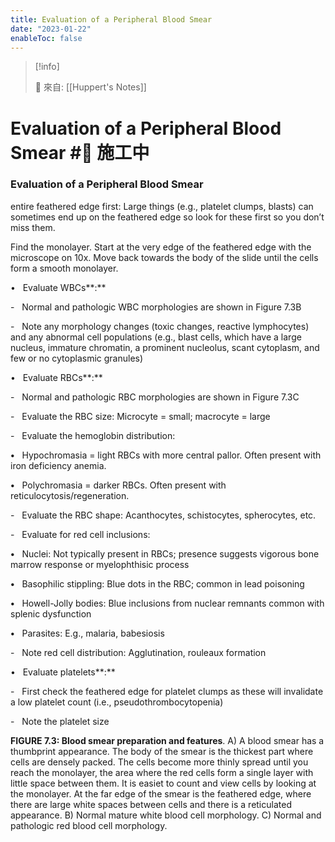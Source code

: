 ```yaml
---
title: Evaluation of a Peripheral Blood Smear
date: "2023-01-22"
enableToc: false
---
```


> [!info]
>
> 🌱 來自: [[Huppert's Notes]]

# Evaluation of a Peripheral Blood Smear #🚧 施工中

### Evaluation of a Peripheral Blood Smear

entire feathered edge first: Large things (e.g., platelet clumps, blasts) can sometimes end up on the feathered edge so look for these first so you don’t miss them.

Find the monolayer. Start at the very edge of the feathered edge with the microscope on 10x. Move back towards the body of the slide until the cells form a smooth monolayer.

•   Evaluate WBCs**:**

-   Normal and pathologic WBC morphologies are shown in Figure 7.3B

-   Note any morphology changes (toxic changes, reactive lymphocytes) and any abnormal cell populations (e.g., blast cells, which have a large nucleus, immature chromatin, a prominent nucleolus, scant cytoplasm, and few or no cytoplasmic granules)

•   Evaluate RBCs**:**

-   Normal and pathologic RBC morphologies are shown in Figure 7.3C

-   Evaluate the RBC size: Microcyte = small; macrocyte = large

-   Evaluate the hemoglobin distribution:

**•**   Hypochromasia = light RBCs with more central pallor. Often present with iron deficiency anemia.

**•**   Polychromasia = darker RBCs. Often present with reticulocytosis/regeneration.

-   Evaluate the RBC shape: Acanthocytes, schistocytes, spherocytes, etc.

-   Evaluate for red cell inclusions:

**•**   Nuclei: Not typically present in RBCs; presence suggests vigorous bone marrow response or myelophthisic process

**•**   Basophilic stippling: Blue dots in the RBC; common in lead poisoning

**•**   Howell-Jolly bodies: Blue inclusions from nuclear remnants common with splenic dysfunction

**•**   Parasites: E.g., malaria, babesiosis

-   Note red cell distribution: Agglutination, rouleaux formation

•   Evaluate platelets**:**

-   First check the feathered edge for platelet clumps as these will invalidate a low platelet count (i.e., pseudothrombocytopenia)

-   Note the platelet size





**FIGURE 7.3: Blood smear preparation and features**. A) A blood smear has a thumbprint appearance. The body of the smear is the thickest part where cells are densely packed. The cells become more thinly spread until you reach the monolayer, the area where the red cells form a single layer with little space between them. It is easiet to count and view cells by looking at the monolayer. At the far edge of the smear is the feathered edge, where there are large white spaces between cells and there is a reticulated appearance. B) Normal mature white blood cell morphology. C) Normal and pathologic red blood cell morphology.

